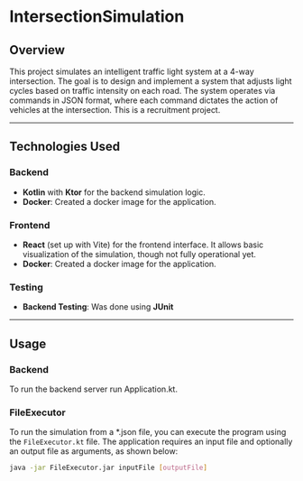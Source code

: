 # IntersectionSimulation

## Overview

This project simulates an intelligent traffic light system at a 4-way intersection. The goal is to design and implement a system that adjusts light cycles based on traffic intensity on each road. The system operates via commands in JSON format, where each command dictates the action of vehicles at the intersection. This is a recruitment project.

---

## Technologies Used

### Backend
- **Kotlin** with **Ktor** for the backend simulation logic.
- **Docker**: Created a docker image for the application.

### Frontend
- **React** (set up with Vite) for the frontend interface. It allows basic visualization of the simulation, though not fully operational yet.
- **Docker**: Created a docker image for the application.

### Testing
- **Backend Testing**: Was done using **JUnit**

---

## Usage

### Backend
To run the backend server run Application.kt.

### FileExecutor
To run the simulation from a *.json file, you can execute the program using the `FileExecutor.kt` file. The application requires an input file and optionally an output file as arguments, as shown below:
   ```bash
   java -jar FileExecutor.jar inputFile [outputFile]

